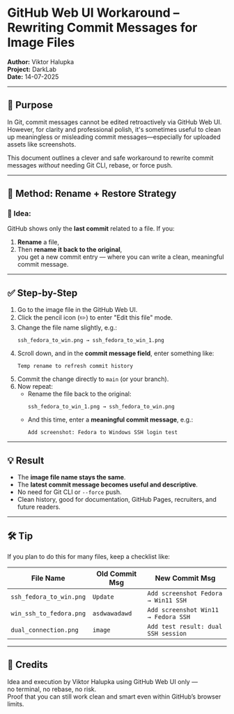 # GitHub Web UI Workaround – Rewriting Commit Messages for Image Files

**Author:** Viktor Halupka  
**Project:** DarkLab  
**Date:** 14-07-2025

---

## 📌 Purpose

In Git, commit messages cannot be edited retroactively via GitHub Web UI. However, for clarity and professional polish, it's sometimes useful to clean up meaningless or misleading commit messages—especially for uploaded assets like screenshots.

This document outlines a clever and safe workaround to rewrite commit messages *without* needing Git CLI, rebase, or force push.

---

## 🔁 Method: Rename + Restore Strategy

### 🧠 Idea:
GitHub shows only the **last commit** related to a file. If you:
1. **Rename** a file,
2. Then **rename it back to the original**,  
you get a new commit entry — where you can write a clean, meaningful commit message.

---

## ✅ Step-by-Step

1. Go to the image file in the GitHub Web UI.
2. Click the pencil icon (✏️) to enter "Edit this file" mode.
3. Change the file name slightly, e.g.:
   ```
   ssh_fedora_to_win.png → ssh_fedora_to_win_1.png
   ```
4. Scroll down, and in the **commit message field**, enter something like:
   ```
   Temp rename to refresh commit history
   ```
5. Commit the change directly to `main` (or your branch).
6. Now repeat:
   - Rename the file back to the original:
     ```
     ssh_fedora_to_win_1.png → ssh_fedora_to_win.png
     ```
   - And this time, enter a **meaningful commit message**, e.g.:
     ```
     Add screenshot: Fedora to Windows SSH login test
     ```

---

## 💡 Result

- The **image file name stays the same**.
- The **latest commit message becomes useful and descriptive**.
- No need for Git CLI or `--force` push.
- Clean history, good for documentation, GitHub Pages, recruiters, and future readers.

---

## 🛠️ Tip

If you plan to do this for many files, keep a checklist like:

| File Name                  | Old Commit Msg      | New Commit Msg                           |
|---------------------------|---------------------|-------------------------------------------|
| `ssh_fedora_to_win.png`   | `Update`            | `Add screenshot Fedora → Win11 SSH`       |
| `win_ssh_to_fedora.png`   | `asdwawadawd`       | `Add screenshot Win11 → Fedora SSH`       |
| `dual_connection.png`     | `image`             | `Add test result: dual SSH session`       |

---

## 👏 Credits

Idea and execution by Viktor Halupka using GitHub Web UI only —  
no terminal, no rebase, no risk.  
Proof that you can still work clean and smart even within GitHub’s browser limits.
